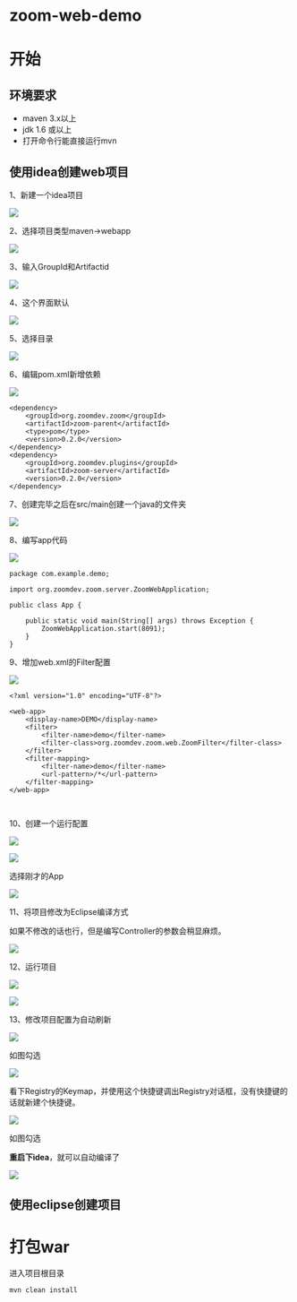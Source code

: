 # zoom-web-demo

# 开始

## 环境要求

+ maven 3.x以上
+ jdk 1.6 或以上
+ 打开命令行能直接运行mvn

## 使用idea创建web项目

1、新建一个idea项目

![](images/idea/1.png)

2、选择项目类型maven->webapp

![](images/idea/0.png)

3、输入GroupId和Artifactid

![](images/idea/2.png)

4、这个界面默认

![](images/idea/4.png)

5、选择目录

![](images/idea/3.png)

6、编辑pom.xml新增依赖

![](images/idea/15.png)

```
<dependency>
    <groupId>org.zoomdev.zoom</groupId>
    <artifactId>zoom-parent</artifactId>
    <type>pom</type>
    <version>0.2.0</version>
</dependency>
<dependency>
    <groupId>org.zoomdev.plugins</groupId>
    <artifactId>zoom-server</artifactId>
    <version>0.2.0</version>
</dependency>
```

7、创建完毕之后在src/main创建一个java的文件夹

![](images/idea/5.png)

8、编写app代码

![](images/idea/6.png)

```
package com.example.demo;

import org.zoomdev.zoom.server.ZoomWebApplication;

public class App {

    public static void main(String[] args) throws Exception {
        ZoomWebApplication.start(8091);
    }
}

```


9、增加web.xml的Filter配置

![](images/idea/7.png)

```
<?xml version="1.0" encoding="UTF-8"?>

<web-app>
    <display-name>DEMO</display-name>
    <filter>
        <filter-name>demo</filter-name>
        <filter-class>org.zoomdev.zoom.web.ZoomFilter</filter-class>
    </filter>
    <filter-mapping>
        <filter-name>demo</filter-name>
        <url-pattern>/*</url-pattern>
    </filter-mapping>
</web-app>



```

10、创建一个运行配置

![](images/idea/8.png)


![](images/idea/9.png)


选择刚才的App

![](images/idea/10.png)

11、将项目修改为Eclipse编译方式

如果不修改的话也行，但是编写Controller的参数会稍显麻烦。

![](images/idea/11.png)

12、运行项目

![](images/idea/14.png)

![](images/idea/13.png)

13、修改项目配置为自动刷新

![](images/idea/16.png)

如图勾选

![](images/idea/17.png)

看下Registry的Keymap，并使用这个快捷键调出Registry对话框，没有快捷键的话就新建个快捷键。

![](images/idea/18.png)

如图勾选


__重启下idea__，就可以自动编译了

![](images/preview.gif)



## 使用eclipse创建项目



# 打包war

进入项目根目录
```
mvn clean install
```